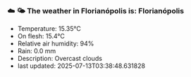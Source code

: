 ### ☁️ 🌤️  The weather in Florianópolis is: Florianópolis

- Temperature: 15.35°C
- On flesh: 15.4°C
- Relative air humidity: 94%
- Rain: 0.0 mm
- Description: Overcast clouds
- last updated: 2025-07-13T03:38:48.631828
